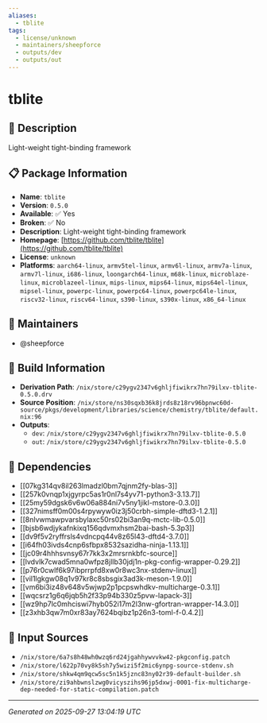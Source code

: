```yaml
---
aliases:
  - tblite
tags:
  - license/unknown
  - maintainers/sheepforce
  - outputs/dev
  - outputs/out
---
```


# tblite

## 📝 Description

Light-weight tight-binding framework

## 📋 Package Information

- **Name**: `tblite`
- **Version**: `0.5.0`
- **Available**: ✅ Yes
- **Broken**: ✅ No
- **Description**: Light-weight tight-binding framework
- **Homepage**: [https://github.com/tblite/tblite](https://github.com/tblite/tblite)
- **License**: `unknown`
- **Platforms**: `aarch64-linux`, `armv5tel-linux`, `armv6l-linux`, `armv7a-linux`, `armv7l-linux`, `i686-linux`, `loongarch64-linux`, `m68k-linux`, `microblaze-linux`, `microblazeel-linux`, `mips-linux`, `mips64-linux`, `mips64el-linux`, `mipsel-linux`, `powerpc-linux`, `powerpc64-linux`, `powerpc64le-linux`, `riscv32-linux`, `riscv64-linux`, `s390-linux`, `s390x-linux`, `x86_64-linux`
## 👥 Maintainers

- @sheepforce


## 🔧 Build Information

- **Derivation Path**: `/nix/store/c29ygv2347v6ghljfiwikrx7hn79ilxv-tblite-0.5.0.drv`
- **Source Position**: `/nix/store/ns30sqxb36k8jrds8z18rv96bpnwc60d-source/pkgs/development/libraries/science/chemistry/tblite/default.nix:96`
- **Outputs**:
  - `dev`:  `/nix/store/c29ygv2347v6ghljfiwikrx7hn79ilxv-tblite-0.5.0`
  - `out`:  `/nix/store/c29ygv2347v6ghljfiwikrx7hn79ilxv-tblite-0.5.0`

## 🔗 Dependencies

- [[07kg314qv8il263lmadzl0bm7qjnm2fy-blas-3]]
- [[257k0vnqp1xjgyrpc5as1r0nl7s4yv71-python3-3.13.7]]
- [[25my59dgsk6v6w06a884ni7v5ny1jikl-mstore-0.3.0]]
- [[327nimsff0m00s4rpywyw0iz3j50crbh-simple-dftd3-1.2.1]]
- [[8nlvwmawpvarsbylaxc50rs02bi3an9q-mctc-lib-0.5.0]]
- [[bjsb6wdjykafnkixq156qdvmxhsm2bai-bash-5.3p3]]
- [[dv9f5v2ryffrsls4vdncpq44v8z65l43-dftd4-3.7.0]]
- [[i64fh03ivds4cnp6sfbpx8532sazidha-ninja-1.13.1]]
- [[jc09r4hhhsvnsy67r7kk3x2mrsrnkbfc-source]]
- [[lvdvlk7cwad5mna0wfpz8jllb30jdj1n-pkg-config-wrapper-0.29.2]]
- [[p76r0cwlf6k97ibprrpfd8xw0r8wc3nx-stdenv-linux]]
- [[vil1lgkgw08q1v97kr8c8sbsgix3ad3k-meson-1.9.0]]
- [[vm6bi3iz48v648v5wjwp2p1pcpswhdkv-multicharge-0.3.1]]
- [[wqcsrz1g6q6jqb5h2f33p94b330z5pvw-lapack-3]]
- [[wz9hp7lc0mhciswi7hyb052i17m2l3nw-gfortran-wrapper-14.3.0]]
- [[z3xhb3qw7m0xr83ay7624bqibz1p26n3-toml-f-0.4.2]]

## 📁 Input Sources

- `/nix/store/6a7s8h48wh0wzq6rd24jgahhywvvkw42-pkgconfig.patch`
- `/nix/store/l622p70vy8k5sh7y5wizi5f2mic6ynpg-source-stdenv.sh`
- `/nix/store/shkw4qm9qcw5sc5n1k5jznc83ny02r39-default-builder.sh`
- `/nix/store/zi9ahbwnslzwg0vicyszihs96jp5dxwj-0001-fix-multicharge-dep-needed-for-static-compilation.patch`

---
*Generated on 2025-09-27 13:04:19 UTC*
